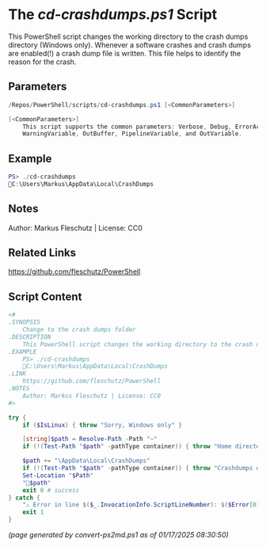 The *cd-crashdumps.ps1* Script
===========================

This PowerShell script changes the working directory to the crash dumps directory (Windows only). Whenever a software crashes and crash dumps are enabled(!) a crash dump file is written. This file helps to identify the reason for the crash.

Parameters
----------
```powershell
/Repos/PowerShell/scripts/cd-crashdumps.ps1 [<CommonParameters>]

[<CommonParameters>]
    This script supports the common parameters: Verbose, Debug, ErrorAction, ErrorVariable, WarningAction, 
    WarningVariable, OutBuffer, PipelineVariable, and OutVariable.
```

Example
-------
```powershell
PS> ./cd-crashdumps
📂C:\Users\Markus\AppData\Local\CrashDumps

```

Notes
-----
Author: Markus Fleschutz | License: CC0

Related Links
-------------
https://github.com/fleschutz/PowerShell

Script Content
--------------
```powershell
<#
.SYNOPSIS
	Change to the crash dumps folder
.DESCRIPTION
	This PowerShell script changes the working directory to the crash dumps directory (Windows only). Whenever a software crashes and crash dumps are enabled(!) a crash dump file is written. This file helps to identify the reason for the crash.
.EXAMPLE
	PS> ./cd-crashdumps
	📂C:\Users\Markus\AppData\Local\CrashDumps
.LINK
	https://github.com/fleschutz/PowerShell
.NOTES
	Author: Markus Fleschutz | License: CC0
#>

try {
	if ($IsLinux) { throw "Sorry, Windows only" }

	[string]$path = Resolve-Path -Path "~"
	if (!(Test-Path "$path" -pathType container)) { throw "Home directory at $path doesn't exist (yet)" }

	$path += "\AppData\Local\CrashDumps"
	if (!(Test-Path "$path" -pathType container)) { throw "Crashdumps directory at $path doesn't exist (yet)" }
	Set-Location "$Path"
	"📂$path"
	exit 0 # success
} catch {
	"⚠️ Error in line $($_.InvocationInfo.ScriptLineNumber): $($Error[0])"
	exit 1
}
```

*(page generated by convert-ps2md.ps1 as of 01/17/2025 08:30:50)*
